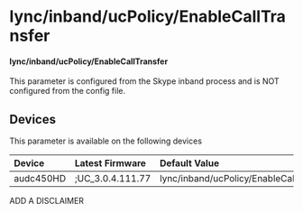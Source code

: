 ﻿---
description: lync/inband/ucPolicy/EnableCallTransfer
search:
    keywords: ['lync','inband','ucPolicy','EnableCallTransfer']
---

# lync/inband/ucPolicy/EnableCallTransfer

#### lync/inband/ucPolicy/EnableCallTransfer

This parameter is configured from the Skype inband process and is NOT configured from the config file.



## Devices
This parameter is available on the following devices

| Device | Latest Firmware | Default Value |
|:---|:---|:---|
| audc450HD | ;UC_3.0.4.111.77 | lync/inband/ucPolicy/EnableCallTransfer=0 

ADD A DISCLAIMER
